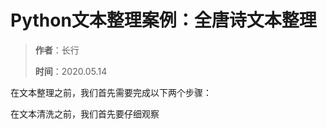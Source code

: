 # Python文本整理案例：全唐诗文本整理

> **作者**：长行
>
> **时间**：2020.05.14

在文本整理之前，我们首先需要完成以下两个步骤：



在文本清洗之前，我们首先要仔细观察
